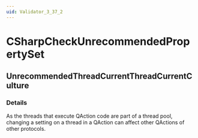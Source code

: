 ```yaml
---
uid: Validator_3_37_2
---
```


# CSharpCheckUnrecommendedPropertySet

## UnrecommendedThreadCurrentThreadCurrentCulture

<!-- Description, Properties, ... sections are auto-generated. -->
<!-- REPLACE ME AUTO-GENERATION -->

### Details

As the threads that execute QAction code are part of a thread pool, changing a setting on a thread in a QAction can affect other QActions of other protocols.

<!-- Uncomment to add example code -->
<!--### Example code-->
